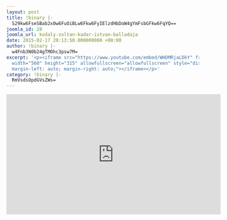 ```yaml
---
layout: post
title: !binary |-
  S29kw6FseSBab2x0w6FuOiBLw6Fkw6FyIElzdHbDoW4gYmFsbGFkw6FqYQ==
joomla_id: 28
joomla_url: kodaly-zoltan-kadar-istvan-balladaja
date: 2015-02-17 20:13:50.000000000 +00:00
author: !binary |-
  w4Fnb3N0b24gTMOhc3psw7M=
excerpt: '<p><iframe src="https://www.youtube.com/embed/WHDMRjaLDkY" frameborder="0"
  width="560" height="315" allowfullscreen="allowfullscreen" style="display: block;
  margin-left: auto; margin-right: auto;"></iframe></p>'
category: !binary |-
  RmVsdsOpdGVsZWs=
---
```

<p><iframe src="https://www.youtube.com/embed/WHDMRjaLDkY" frameborder="0" width="560" height="315" allowfullscreen="allowfullscreen" style="display: block; margin-left: auto; margin-right: auto;"></iframe></p>
